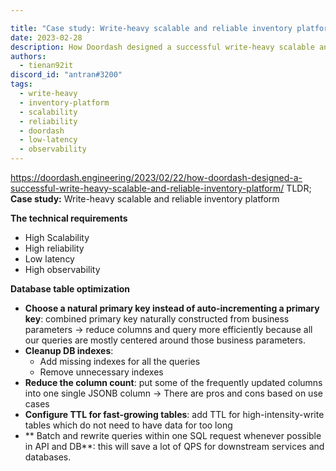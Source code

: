 ```yaml
---

title: "Case study: Write-heavy scalable and reliable inventory platform"
date: 2023-02-28
description: How Doordash designed a successful write-heavy scalable and reliable inventory platform
authors:
  - tienan92it
discord_id: "antran#3200"
tags:
  - write-heavy
  - inventory-platform
  - scalability
  - reliability
  - doordash
  - low-latency
  - observability
---
```


https://doordash.engineering/2023/02/22/how-doordash-designed-a-successful-write-heavy-scalable-and-reliable-inventory-platform/
TLDR;
**Case study:** Write-heavy scalable and reliable inventory platform

**The technical requirements**

- High Scalability
- High reliability
- Low latency
- High observability

**Database table optimization**

- **Choose a natural primary key instead of auto-incrementing a primary key**: combined primary key naturally constructed from business parameters -> reduce columns and query more efficiently because all our queries are mostly centered around those business parameters.
- **Cleanup DB indexes**:
  - Add missing indexes for all the queries
  - Remove unnecessary indexes
- **Reduce the column count**: put some of the frequently updated columns into one single JSONB column -> There are pros and cons based on use cases
- **Configure TTL for fast-growing tables**: add TTL for high-intensity-write tables which do not need to have data for too long
- ** Batch and rewrite queries within one SQL request whenever possible in API and DB**: this will save a lot of QPS for downstream services and databases.
